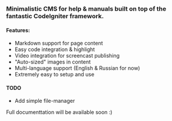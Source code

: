 ### Minimalistic CMS for help & manuals built on top of the fantastic CodeIgniter framework.

#### Features:

* Markdown support for page content
* Easy code integration & highlight
* Video integration for screencast publishing
* "Auto-sized" images in content
* Multi-language support (English & Russian for now)
* Extremely easy to setup and use

#### TODO

* Add simple file-manager

Full documenttation will be available soon :)